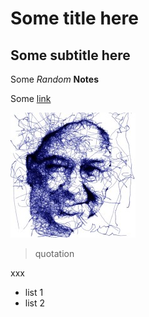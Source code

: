 # Some title here

## Some subtitle here

Some _Random_ **Notes** 

Some [link](www.google.com)

![me](https://github.com/shikida/random_notes/blob/main/1622839212347.jpg)

>quotation

xxx

* list 1
* list 2


